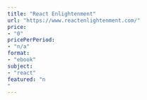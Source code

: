 ```yaml
---
title: "React Enlightenment"
url: "https://www.reactenlightenment.com/"
price: 
- "0"
pricePerPeriod: 
- "n/a"
format: 
- "ebook"
subject: 
- "react"
featured: "n"
---
```

